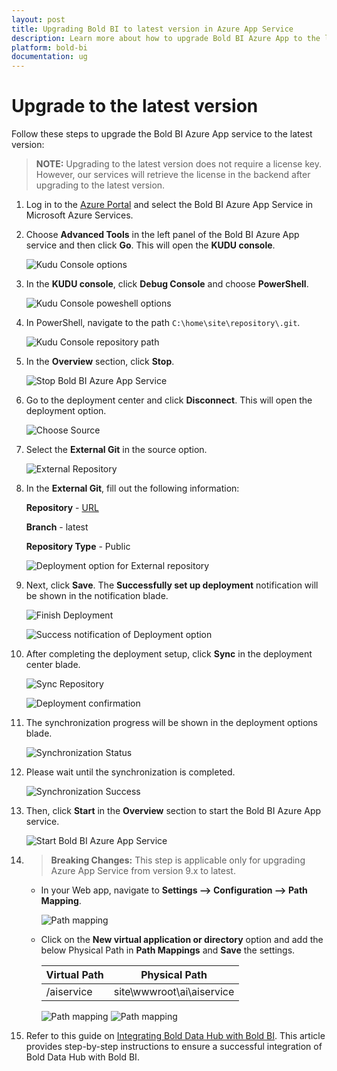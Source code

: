 ```yaml
---
layout: post
title: Upgrading Bold BI to latest version in Azure App Service
description: Learn more about how to upgrade Bold BI Azure App to the latest version using the Azure Resource Manager template.
platform: bold-bi
documentation: ug
---
```


# Upgrade to the latest version

Follow these steps to upgrade the Bold BI Azure App service to the latest version:

> **NOTE:** Upgrading to the latest version does not require a license key. However, our services will retrieve the license in the backend after upgrading to the latest version.

1. Log in to the [Azure Portal](https://portal.azure.com) and select the Bold BI Azure App Service in Microsoft Azure Services.

2. Choose **Advanced Tools** in the left panel of the Bold BI Azure App service and then click **Go**. This will open the **KUDU console**.

     ![Kudu Console options](/static/assets/installation-and-deployment/images/kudu-console-tool.png)

3. In the **KUDU console**, click **Debug Console** and choose **PowerShell**.

     ![Kudu Console poweshell options](/static/assets/installation-and-deployment/images/powershell-option.png)

4. In PowerShell, navigate to the path `C:\home\site\repository\.git`.

     ![Kudu Console repository path](/static/assets/installation-and-deployment/images/powershell-repository-path.png)

5. In the **Overview** section, click **Stop**.

    ![Stop Bold BI Azure App Service](/static/assets/installation-and-deployment/images/stopappservice.png)

6. Go to the deployment center and click **Disconnect**. This will open the deployment option.

    ![Choose Source](/static/assets/installation-and-deployment/images/arm-upgrade-disconnect-existing-v4-1-36.png)

7. Select the **External Git** in the source option.

    ![External Repository](/static/assets/installation-and-deployment/images/arm-upgrade-select-external.png)


8. In the **External Git**, fill out the following information:

    **Repository** - [URL](https://github.com/boldbi/azure-arm-template.git)

    **Branch** - latest

    **Repository Type** - Public

    ![Deployment option for External repository](/static/assets/installation-and-deployment/images/arm-upgrade-choose-repo-and-branch-v4-2-69.png)

9. Next, click **Save**. The **Successfully set up deployment** notification will be shown in the notification blade.

    ![Finish Deployment](/static/assets/installation-and-deployment/images/arm-upgrade-review-and-finish-v4-2-69.png)

    ![Success notification of Deployment option](/static/assets/installation-and-deployment/images/setup-success.png)

10. After completing the deployment setup, click **Sync** in the deployment center blade.

    ![Sync Repository](/static/assets/installation-and-deployment/images/arm-upgrade-sync-v4-2-69.png)

    ![Deployment confirmation](/static/assets/installation-and-deployment/images/redeployment-confirmation-upgrade.png)

11. The synchronization progress will be shown in the deployment options blade.

    ![Synchronization Status](/static/assets/installation-and-deployment/images/arm-upgrade-sync-request-status.png)

12. Please wait until the synchronization is completed.

    ![Synchronization Success](/static/assets/installation-and-deployment/images/arm-upgrade-sync-request-success.png)

13. Then, click **Start** in the **Overview** section to start the Bold BI Azure App service.

    ![Start Bold BI Azure App Service](/static/assets/installation-and-deployment/images/start-app-service.png)

14. > **Breaking Changes:** This step is applicable only for upgrading Azure App Service from version 9.x to latest.
     * In your Web app, navigate to **Settings --> Configuration --> Path Mapping**.
       
       ![Path mapping](/static/assets/installation-and-deployment/images/pathmapping.png)

    * Click on the **New virtual application or directory** option and add the below Physical Path in **Path Mappings** and **Save** the settings.

      |                  Virtual Path                        |                    Physical Path                     |
      |------------------------------------------------------|------------------------------------------------------|
      | /aiservice                                           | site\wwwroot\ai\aiservice                            |

      ![Path mapping](/static/assets/installation-and-deployment/images/pathdetails.png)
      ![Path mapping](/static/assets/installation-and-deployment/images/pathofservice.png)

15. Refer to this guide on [Integrating Bold Data Hub with Bold BI](https://support.boldbi.com/kb/article/18581/integrating-etl-with-bold-bi-or-bold-reports-in-azure-app-service). This article provides step-by-step instructions to ensure a successful integration of Bold Data Hub with Bold BI.
